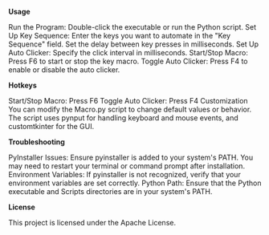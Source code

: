 **Usage**

Run the Program: Double-click the executable or run the Python script.
Set Up Key Sequence:
Enter the keys you want to automate in the "Key Sequence" field.
Set the delay between key presses in milliseconds.
Set Up Auto Clicker:
Specify the click interval in milliseconds.
Start/Stop Macro: Press F6 to start or stop the key macro.
Toggle Auto Clicker: Press F4 to enable or disable the auto clicker.

**Hotkeys**

Start/Stop Macro: Press F6
Toggle Auto Clicker: Press F4
Customization
You can modify the Macro.py script to change default values or behavior. The script uses pynput for handling keyboard and mouse events, and customtkinter for the GUI.

**Troubleshooting**

PyInstaller Issues: Ensure pyinstaller is added to your system's PATH. You may need to restart your terminal or command prompt after installation.
Environment Variables: If pyinstaller is not recognized, verify that your environment variables are set correctly.
Python Path: Ensure that the Python executable and Scripts directories are in your system's PATH.

**License**

This project is licensed under the Apache License.
